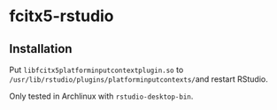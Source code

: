 # fcitx5-rstudio

## Installation

Put `libfcitx5platforminputcontextplugin.so` to `/usr/lib/rstudio/plugins/platforminputcontexts/`and restart RStudio.

Only tested in Archlinux with `rstudio-desktop-bin`.
